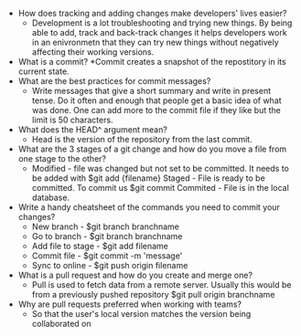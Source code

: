 * How does tracking and adding changes make developers' lives easier?
	* Development is a lot troubleshooting and trying new things. By being able to add, track and back-track changes it helps developers work in an enivronmetn that they can try new things without negatively affecting their working versions. 
* What is a commit?
	*Commit creates a snapshot of the repostitory in its current state.
* What are the best practices for commit messages?
	* Write messages that give a short summary and write in present tense. Do it often and enough that people get a basic idea of what was done. One can add more to the commit file if they like but the limit is 50 characters.
* What does the HEAD^ argument mean?
	* Head is the version of the repository from the last commit.
* What are the 3 stages of a git change and how do you move a file from one stage to the other?
	* Modified - file was changed but not set to be committed. It needs to be added with $git add {filename}
	Staged - File is ready to be committed. To commit us $git commit
	Commited - File is in the local database. 
* Write a handy cheatsheet of the commands you need to commit your changes?
	* New branch - $git branch branchname
	* Go to branch - $git branch branchname
	* Add file to stage - $git add filename
	* Commit file - $git commit -m 'message'
	* Sync to online - $git push origin filename
* What is a pull request and how do you create and merge one?
	* Pull is used to fetch data from a remote server. Usually this would be from a previously pushed repository $git pull origin branchname
* Why are pull requests preferred when working with teams?
	* So that the user's local version matches the version being collaborated on
